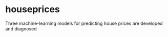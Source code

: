 # houseprices
Three machine-learning models for predicting house prices are developed and diagnosed
